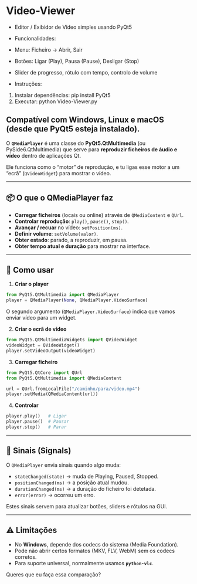 # Video-Viewer
- Editor / Exibidor de Vídeo simples usando PyQt5
- Funcionalidades:
 - Menu: Ficheiro -> Abrir, Sair
 - Botões: Ligar (Play), Pausa (Pause), Desligar (Stop)
 - Slider de progresso, rótulo com tempo, controlo de volume

- Instruções:
 1) Instalar dependências: pip install PyQt5
 2) Executar: python Video-Viewer.py

Compatível com Windows, Linux e macOS (desde que PyQt5 esteja instalado).
---
O **`QMediaPlayer`** é uma classe do **PyQt5.QtMultimedia** (ou PySide6.QtMultimedia) que serve para **reproduzir ficheiros de áudio e vídeo** dentro de aplicações Qt.

Ele funciona como o “motor” de reprodução, e tu ligas esse motor a um “ecrã” (`QVideoWidget`) para mostrar o vídeo.

---

## 📦 O que o QMediaPlayer faz

* **Carregar ficheiros** (locais ou online) através de `QMediaContent` e `QUrl`.
* **Controlar reprodução**: `play()`, `pause()`, `stop()`.
* **Avançar / recuar** no vídeo: `setPosition(ms)`.
* **Definir volume**: `setVolume(valor)`.
* **Obter estado**: parado, a reproduzir, em pausa.
* **Obter tempo atual e duração** para mostrar na interface.

---

## 🔌 Como usar

1. **Criar o player**

```python
from PyQt5.QtMultimedia import QMediaPlayer
player = QMediaPlayer(None, QMediaPlayer.VideoSurface)
```

O segundo argumento (`QMediaPlayer.VideoSurface`) indica que vamos enviar vídeo para um widget.

2. **Criar o ecrã de vídeo**

```python
from PyQt5.QtMultimediaWidgets import QVideoWidget
videoWidget = QVideoWidget()
player.setVideoOutput(videoWidget)
```

3. **Carregar ficheiro**

```python
from PyQt5.QtCore import QUrl
from PyQt5.QtMultimedia import QMediaContent

url = QUrl.fromLocalFile("/caminho/para/video.mp4")
player.setMedia(QMediaContent(url))
```

4. **Controlar**

```python
player.play()   # Ligar
player.pause()  # Pausar
player.stop()   # Parar
```

---

## 📡 Sinais (Signals)

O `QMediaPlayer` envia sinais quando algo muda:

* `stateChanged(state)` → muda de Playing, Paused, Stopped.
* `positionChanged(ms)` → a posição atual mudou.
* `durationChanged(ms)` → a duração do ficheiro foi detetada.
* `error(error)` → ocorreu um erro.

Estes sinais servem para atualizar botões, sliders e rótulos na GUI.

---

## ⚠️ Limitações

* No **Windows**, depende dos codecs do sistema (Media Foundation).
* Pode não abrir certos formatos (MKV, FLV, WebM) sem os codecs corretos.
* Para suporte universal, normalmente usamos **`python-vlc`**.

Queres que eu faça essa comparação?

